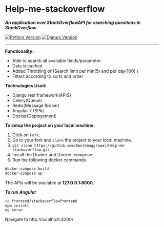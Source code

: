 # Help-me-stackoverflow
***An application over StackOverflowAPI for searching questions in StackOverflow***

[![Python Version](https://img.shields.io/badge/python-3.7-brightgreen.svg)](https://python.org)
[![Django Version](https://img.shields.io/badge/django-2.1-brightgreen.svg)](https://djangoproject.com)

-----------------------------------------------------------------------------------------------------------------
**Functionality:**
* Able to search all available fields/parameter.
* Data is cached
* Added Throttling of (Search limit per min(5) and per day(100) )
* Filters according to sorts and order

**Technologies Used:**
* Django rest framework(APIS)
* Celery(Queue)
* Redis(Message Broker)
* Angular 7 (SPA)
* Docker(Deployement)

**To setup the project on your local machine:**

1. Click on `Fork`.
2. Go to your fork and `clone` the project to your local machine.
3. `git clone https://github.com/Gautamaggrawal/Help-me-stackoverflow.git`
4. Install the Docker and Docker-compose.
5. Run the following docker commands
```bash
docker-compose build
docker-compose up
```
The APIs will be available at **127.0.0.1:8000**.

***To run Angular***
```bash
cd frontend/stackoverflowfrontend
npm install
ng serve
```
Navigate to http://localhost:4200/



